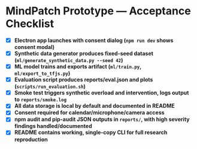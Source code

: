 # MindPatch Prototype — Acceptance Checklist

- [x] **Electron app launches with consent dialog (`npm run dev` shows consent modal)**  
- [x] **Synthetic data generator produces fixed-seed dataset (`ml/generate_synthetic_data.py --seed 42`)**  
- [x] **ML model trains and exports artifact (`ml/train.py`, `ml/export_to_tfjs.py`)**  
- [x] **Evaluation script produces reports/eval.json and plots (`scripts/run_evaluation.sh`)**  
- [x] **Smoke test triggers synthetic overload and intervention, logs output to `reports/smoke.log`**  
- [x] **All data storage is local by default and documented in README**  
- [x] **Consent required for calendar/microphone/camera access**  
- [x] **npm audit and pip-audit JSON outputs in `reports/`, with high severity findings handled/documented**  
- [x] **README contains working, single-copy CLI for full research reproduction**  
